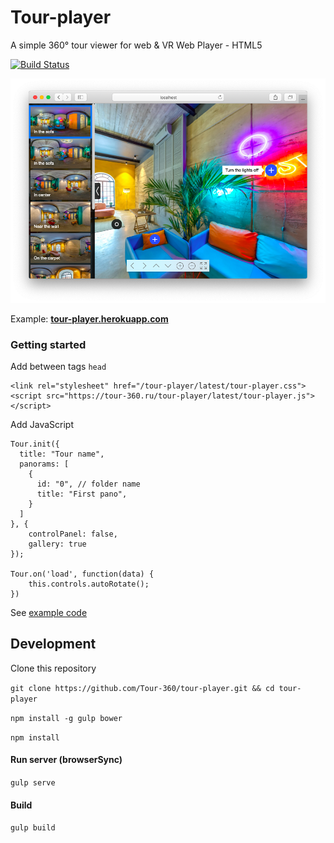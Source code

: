Tour-player
===========
A simple 360° tour viewer for web & VR Web Player - HTML5

[![Build Status](https://travis-ci.org/Tour-360/tour-player.svg?branch=master)](https://travis-ci.org/Tour-360/tour-player)


[![tour-player demo](images/tour-player-demo.png)](http://tour-player.herokuapp.com?fov=84.5&lat=-1.65&lon=-30.9&id=1)

Example: **[tour-player.herokuapp.com](http://tour-player.herokuapp.com?fov=84.5&lat=-1.65&lon=-30.9&id=1)**

### Getting started
Add between tags `head`
```
<link rel="stylesheet" href="/tour-player/latest/tour-player.css">
<script src="https://tour-360.ru/tour-player/latest/tour-player.js"></script>
```

Add JavaScript
```
Tour.init({
  title: "Tour name",
  panorams: [
    {
      id: "0", // folder name
      title: "First pano",
    }
  ]
}, {
    controlPanel: false,
    gallery: true
});

Tour.on('load', function(data) {
    this.controls.autoRotate();
})
```

See [example code](https://github.com/Tour-360/tour-player/tree/master/example)


## Development

Clone this repository

`git clone https://github.com/Tour-360/tour-player.git && cd tour-player`

`npm install -g gulp bower`

`npm install`

#### Run server (browserSync)
```gulp serve ```

#### Build
```gulp build```

